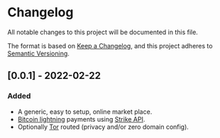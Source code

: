 # Changelog
All notable changes to this project will be documented in this file.

The format is based on [Keep a Changelog](https://keepachangelog.com/en/1.0.0/),
and this project adheres to [Semantic Versioning](https://semver.org/spec/v2.0.0.html).

## [0.0.1] - 2022-02-22
### Added
- A generic, easy to setup, online market place.
- [Bitcoin lightning](https://lightning.engineering/) payments using [Strike API](https://strike.me).
- Optionally [Tor](https://www.torproject.org/) routed (privacy and/or zero domain config).

